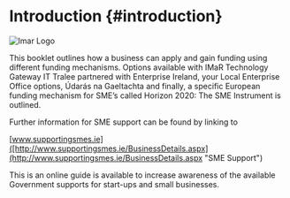 
# Introduction {#introduction}

![Imar Logo](C:\Users\micheal\Desktop\imarLogo2.png>)

This booklet outlines how a business can apply and gain funding using different funding mechanisms. Options available with IMaR Technology Gateway IT Tralee partnered with Enterprise Ireland, your Local Enterprise Office options, Údarás na Gaeltachta and finally, a specific European funding mechanism for SME’s called Horizon 2020: The SME Instrument is outlined.

Further information for SME support can be found by linking to

[www.supportingsmes.ie]([http://www.supportingsmes.ie/BusinessDetails.aspx](http://www.supportingsmes.ie/BusinessDetails.aspx "SME Support")

This is an online guide is available to increase awareness of the available Government supports for start-ups and small businesses.
